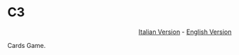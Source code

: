 # C3
<p align="right"><a href="READMEIT.md">Italian Version</a> - <a href="README.md">English Version</a></p>
Cards Game.
